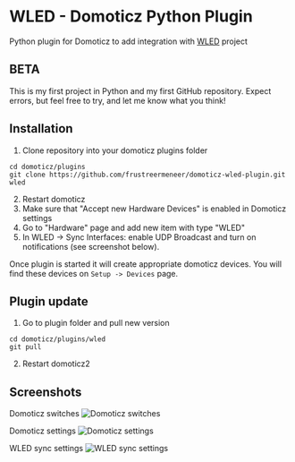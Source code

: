 # WLED - Domoticz Python Plugin
Python plugin for Domoticz to add integration with [WLED](https://github.com/Aircoookie/WLED) project

## BETA
This is my first project in Python and my first GitHub repository. Expect errors, but feel free to try, and let me know what you think!

## Installation

1. Clone repository into your domoticz plugins folder
```
cd domoticz/plugins
git clone https://github.com/frustreermeneer/domoticz-wled-plugin.git wled
```
2. Restart domoticz
3. Make sure that "Accept new Hardware Devices" is enabled in Domoticz settings
4. Go to "Hardware" page and add new item with type "WLED"
5. In WLED -> Sync Interfaces: enable UDP Broadcast and turn on notifications (see screenshot below).

Once plugin is started it will create appropriate domoticz devices. You will find these devices on `Setup -> Devices` page.

## Plugin update

1. Go to plugin folder and pull new version
```
cd domoticz/plugins/wled
git pull
```
2. Restart domoticz2

## Screenshots

Domoticz switches
![Domoticz switches](https://raw.githubusercontent.com/frustreermeneer/domoticz-wled-plugin/master/screenshot.jpg)

Domoticz settings
![Domoticz settings](https://raw.githubusercontent.com/frustreermeneer/domoticz-wled-plugin/master/settings.jpg)

WLED sync settings
![WLED sync settings](https://raw.githubusercontent.com/frustreermeneer/domoticz-wled-plugin/master/wledsettings.jpg)